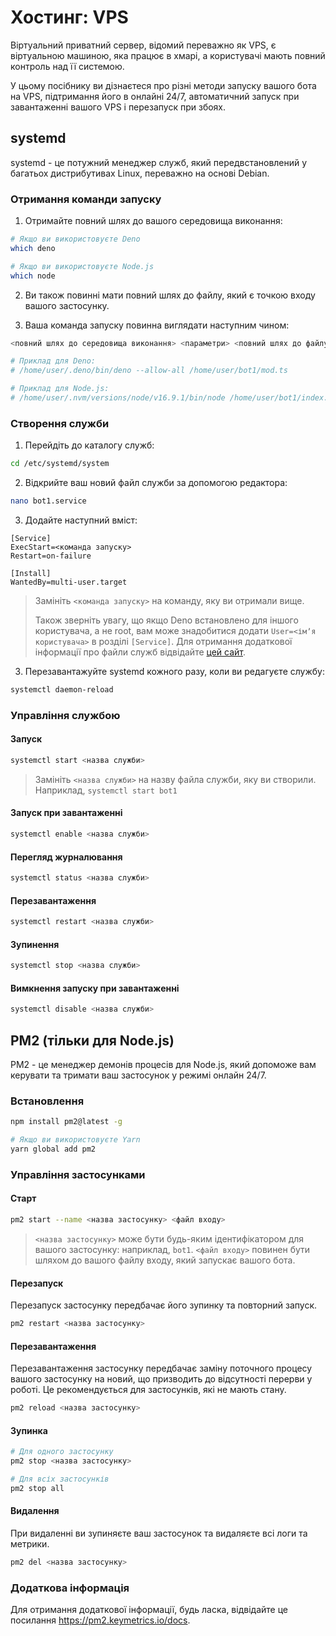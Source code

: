 # Хостинг: VPS

Віртуальний приватний сервер, відомий переважно як VPS, є віртуальною машиною, яка працює в хмарі, а користувачі мають повний контроль над її системою.

У цьому посібнику ви дізнаєтеся про різні методи запуску вашого бота на VPS, підтримання його в онлайні 24/7, автоматичний запуск при завантаженні вашого VPS і перезапуск при збоях.

## systemd

systemd - це потужний менеджер служб, який передвстановлений у багатьох дистрибутивах Linux, переважно на основі Debian.

### Отримання команди запуску

1. Отримайте повний шлях до вашого середовища виконання:

```sh
# Якщо ви використовуєте Deno
which deno

# Якщо ви використовуєте Node.js
which node
```

2. Ви також повинні мати повний шлях до файлу, який є точкою входу вашого застосунку.

3. Ваша команда запуску повинна виглядати наступним чином:

```sh
<повний шлях до середовища виконання> <параметри> <повний шлях до файлу входу>

# Приклад для Deno:
# /home/user/.deno/bin/deno --allow-all /home/user/bot1/mod.ts

# Приклад для Node.js:
# /home/user/.nvm/versions/node/v16.9.1/bin/node /home/user/bot1/index.js
```

### Створення служби

1. Перейдіть до каталогу служб:

```sh
cd /etc/systemd/system
```

2. Відкрийте ваш новий файл служби за допомогою редактора:

```sh
nano bot1.service
```

3. Додайте наступний вміст:

```text
[Service]
ExecStart=<команда запуску>
Restart=on-failure

[Install]
WantedBy=multi-user.target
```

> Замініть `<команда запуску>` на команду, яку ви отримали вище.
>
> Також зверніть увагу, що якщо Deno встановлено для іншого користувача, а не root, вам може знадобитися додати `User=<імʼя користувача>` в розділі `[Service]`.
> Для отримання додаткової інформації про файли служб відвідайте [цей сайт](https://access.redhat.com/documentation/en-us/red_hat_enterprise_linux/8/html/configuring_basic_system_settings/assembly_working-with-systemd-unit-files_configuring-basic-system-settings).

3. Перезавантажуйте systemd кожного разу, коли ви редагуєте службу:

```sh
systemctl daemon-reload
```

### Управління службою

#### Запуск

```sh
systemctl start <назва служби>
```

> Замініть `<назва служби>` на назву файла служби, яку ви створили.
> Наприклад, `systemctl start bot1`

#### Запуск при завантаженні

```sh
systemctl enable <назва служби>
```

#### Перегляд журналювання

```sh
systemctl status <назва служби>
```

#### Перезавантаження

```sh
systemctl restart <назва служби>
```

#### Зупинення

```sh
systemctl stop <назва служби>
```

#### Вимкнення запуску при завантаженні

```sh
systemctl disable <назва служби>
```

## PM2 (тільки для Node.js)

PM2 - це менеджер демонів процесів для Node.js, який допоможе вам керувати та тримати ваш застосунок у режимі онлайн 24/7.

### Встановлення

```sh
npm install pm2@latest -g

# Якщо ви використовуєте Yarn
yarn global add pm2
```

### Управління застосунками

#### Старт

```sh
pm2 start --name <назва застосунку> <файл входу>
```

> `<назва застосунку>` може бути будь-яким ідентифікатором для вашого застосунку: наприклад, `bot1`.
> `<файл входу>` повинен бути шляхом до вашого файлу входу, який запускає вашого бота.

#### Перезапуск

Перезапуск застосунку передбачає його зупинку та повторний запуск.

```sh
pm2 restart <назва застосунку>
```

#### Перезавантаження

Перезавантаження застосунку передбачає заміну поточного процесу вашого застосунку на новий, що призводить до відсутності перерви у роботі.
Це рекомендується для застосунків, які не мають стану.

```sh
pm2 reload <назва застосунку>
```

#### Зупинка

```sh
# Для одного застосунку
pm2 stop <назва застосунку>

# Для всіх застосунків
pm2 stop all
```

#### Видалення

При видаленні ви зупиняєте ваш застосунок та видаляєте всі логи та метрики.

```sh
pm2 del <назва застосунку>
```

### Додаткова інформація

Для отримання додаткової інформації, будь ласка, відвідайте це посилання <https://pm2.keymetrics.io/docs>.
